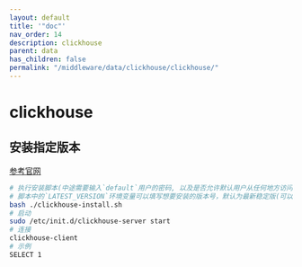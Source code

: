 ```yaml
---
layout: default
title: '"doc"'
nav_order: 14
description: clickhouse
parent: data
has_children: false
permalink: "/middleware/data/clickhouse/clickhouse/"
---
```


# clickhouse

## 安装指定版本

[参考官网](https://clickhouse.com/docs/zh/getting-started/install#from-tgz-archives)

```bash
# 执行安装脚本(中途需要输入`default`用户的密码, 以及是否允许默认用户从任何地方访问)
# 脚本中的`LATEST_VERSION`环境变量可以填写想要安装的版本号，默认为最新稳定版(可以在这里找版本[https://github.com/ClickHouse/ClickHouse/tags])
bash ./clickhouse-install.sh
# 启动
sudo /etc/init.d/clickhouse-server start
# 连接
clickhouse-client
# 示例
SELECT 1
```
